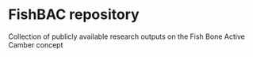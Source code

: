 # FishBAC repository
Collection of publicly available research outputs on the Fish Bone Active Camber concept
